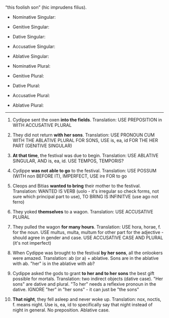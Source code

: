 “this foolish son” (hic imprudens filius).
- Nominative Singular:
- Genitive Singular:
- Dative Singular:
- Accusative Singular:
- Ablative Singular:

- Nominative Plural:
- Genitive Plural:
- Dative Plural:
- Accusative Plural:
- Ablative Plural:

---

1. Cydippe sent the oxen **into the fields**. Translation: USE PREPOSITION in WITH ACCUSATIVE PLURAL

2. They did not return **with her sons**. Translation: USE PRONOUN CUM WITH THE ABLATIVE PLURAL FOR SONS, USE is, ea, id FOR THE HER PART (GENITIVE SINGULAR)

3. **At that time**, the festival was due to begin. Translation: USE ABLATIVE SINGULAR, AND is, ea, id. USE TEMPOS, TEMPORIS?

4. Cydippe **was not able to go** to the festival. Translation: USE POSSUM (WITH non BEFORE IT), IMPERFECT, USE ire FOR to go

5. Cleops and Bitias **wanted to bring** their mother to the festival. Translation: WANTED IS VERB (uolo - it's irregular so check forms, not sure which principal part to use), TO BRING IS INFINITVE (use ago not ferro)

6. They yoked **themselves** to a wagon. Translation: USE ACCUSATIVE PLURAL

7. They pulled the wagon **for many hours**. Translation: USE hora, horae, f. for the noun. USE multus, multa, multum for other part for the adjective - should agree in gender and case. USE ACCUSATIVE CASE AND PLURAL (it's not imperfect)

8. When Cydippe was brought to the festival **by her sons**, all the onlookers were amazed. Translation: ab (or a) + ablative. Sons are in the ablative with ab. "her" is in the ablative with ab?

9. Cydippe asked the gods to grant **to her and to her sons** the best gift possible for mortals. Translation: two indirect objects (dative case). "Her sons" are dative and plural. "To her" needs a reflexive pronoun in the dative. IGNORE "her" in "her sons" - it can just be "the sons"

10. **That night**, they fell asleep and never woke up. Translation: nox, noctis, f. means night. Use is, ea, id to specifically say that night instead of night in general. No preposition. Ablative case.
